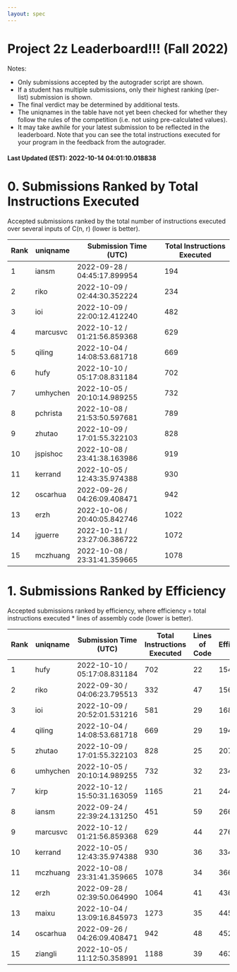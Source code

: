 ```yaml
---
layout: spec
---
```


Project 2z Leaderboard!!! (Fall 2022)
==============================
Notes:
- Only submissions accepted by the autograder script are shown.
- If a student has multiple submissions, only their highest ranking (per-list) submission is shown.
- The final verdict may be determined by additional tests.
- The uniqnames in the table have not yet been checked for whether they follow the rules of the competition (i.e. not using pre-calculated values).
- It may take awhile for your latest submission to be reflected in the leaderboard. Note that you can see the total instructions executed for your program in the feedback from the autograder.


#### Last Updated (EST): 2022-10-14 04:01:10.018838

# 0. Submissions Ranked by Total Instructions Executed
Accepted submissions ranked by the total number of instructions executed over several inputs of C(n, r) (lower is better).

| Rank  | uniqname | Submission Time (UTC) | Total Instructions Executed |
|---|---|---|---|
| 1 | iansm | 2022-09-28 / 04:45:17.899954 | 194 |
| 2 | riko | 2022-10-09 / 02:44:30.352224 | 234 |
| 3 | ioi | 2022-10-09 / 22:00:12.412240 | 482 |
| 4 | marcusvc | 2022-10-12 / 01:21:56.859368 | 629 |
| 5 | qiling | 2022-10-04 / 14:08:53.681718 | 669 |
| 6 | hufy | 2022-10-10 / 05:17:08.831184 | 702 |
| 7 | umhychen | 2022-10-05 / 20:10:14.989255 | 732 |
| 8 | pchrista | 2022-10-08 / 21:53:50.597681 | 789 |
| 9 | zhutao | 2022-10-09 / 17:01:55.322103 | 828 |
| 10 | jspishoc | 2022-10-08 / 23:41:38.163986 | 919 |
| 11 | kerrand | 2022-10-05 / 12:43:35.974388 | 930 |
| 12 | oscarhua | 2022-09-26 / 04:26:09.408471 | 942 |
| 13 | erzh | 2022-10-06 / 20:40:05.842746 | 1022 |
| 14 | jguerre | 2022-10-11 / 23:27:06.386722 | 1072 |
| 15 | mczhuang | 2022-10-08 / 23:31:41.359665 | 1078 |


# 1. Submissions Ranked by Efficiency
Accepted submissions ranked by efficiency, where efficiency = total instructions executed * lines of assembly code (lower is better).

| Rank  | uniqname | Submission Time (UTC) | Total Instructions Executed |Lines of Code | Efficiency |
|---|---|---|---|---|---|
| 1 | hufy | 2022-10-10 / 05:17:08.831184 | 702 | 22 | 15444 |
| 2 | riko | 2022-09-30 / 04:06:23.795513 | 332 | 47 | 15604 |
| 3 | ioi | 2022-10-09 / 20:52:01.531216 | 581 | 29 | 16849 |
| 4 | qiling | 2022-10-04 / 14:08:53.681718 | 669 | 29 | 19401 |
| 5 | zhutao | 2022-10-09 / 17:01:55.322103 | 828 | 25 | 20700 |
| 6 | umhychen | 2022-10-05 / 20:10:14.989255 | 732 | 32 | 23424 |
| 7 | kirp | 2022-10-12 / 15:50:31.163059 | 1165 | 21 | 24465 |
| 8 | iansm | 2022-09-24 / 22:39:24.131250 | 451 | 59 | 26609 |
| 9 | marcusvc | 2022-10-12 / 01:21:56.859368 | 629 | 44 | 27676 |
| 10 | kerrand | 2022-10-05 / 12:43:35.974388 | 930 | 36 | 33480 |
| 11 | mczhuang | 2022-10-08 / 23:31:41.359665 | 1078 | 34 | 36652 |
| 12 | erzh | 2022-09-28 / 02:39:50.064990 | 1064 | 41 | 43624 |
| 13 | maixu | 2022-10-04 / 13:09:16.845973 | 1273 | 35 | 44555 |
| 14 | oscarhua | 2022-09-26 / 04:26:09.408471 | 942 | 48 | 45216 |
| 15 | ziangli | 2022-10-05 / 11:12:50.358991 | 1188 | 39 | 46332 |

